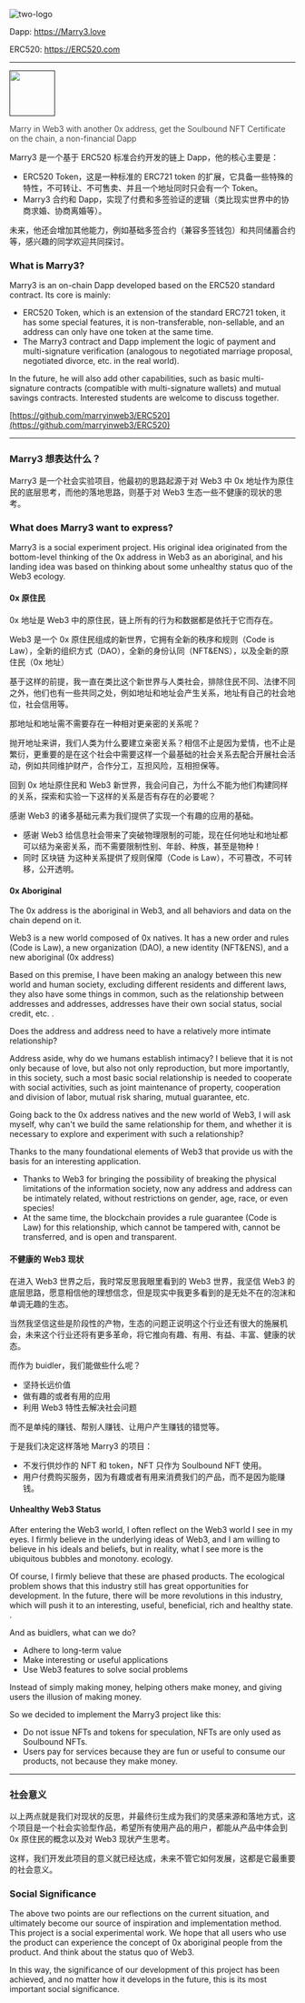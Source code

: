 

![two-logo](https://user-images.githubusercontent.com/897401/171043801-72a3894f-1c23-43b2-a7a2-2e3618e10b1d.png)



Dapp: https://Marry3.love

ERC520: https://ERC520.com

---

<a href=""><img src="https://user-images.githubusercontent.com/897401/171043905-03916966-af42-468c-9fc8-b8a00f09f439.png" height="80"/><a>

<span style="font-weight:300">Marry in Web3 with another 0x address, get the Soulbound NFT Certificate on the chain, a non-financial Dapp</span>

Marry3 是一个基于 ERC520 标准合约开发的链上 Dapp，他的核心主要是：

- ERC520 Token，这是一种标准的 ERC721 token 的扩展，它具备一些特殊的特性，不可转让、不可售卖、并且一个地址同时只会有一个 Token。
- Marry3 合约和 Dapp，实现了付费和多签验证的逻辑（类比现实世界中的协商求婚、协商离婚等）。

未来，他还会增加其他能力，例如基础多签合约（兼容多签钱包）和共同储蓄合约等，感兴趣的同学欢迎共同探讨。

### What is Marry3?

Marry3 is an on-chain Dapp developed based on the ERC520 standard contract. Its core is mainly:

- ERC520 Token, which is an extension of the standard ERC721 token, it has some special features, it is non-transferable, non-sellable, and an address can only have one token at the same time.
- The Marry3 contract and Dapp implement the logic of payment and multi-signature verification (analogous to negotiated marriage proposal, negotiated divorce, etc. in the real world).

In the future, he will also add other capabilities, such as basic multi-signature contracts (compatible with multi-signature wallets) and mutual savings contracts. Interested students are welcome to discuss together.

[https://github.com/marryinweb3/ERC520](https://github.com/marryinweb3/ERC520)
  
----

### Marry3 想表达什么？

Marry3 是一个社会实验项目，他最初的思路起源于对 Web3 中 0x 地址作为原住民的底层思考，而他的落地思路，则基于对 Web3 生态一些不健康的现状的思考。

### What does Marry3 want to express?

Marry3 is a social experiment project. His original idea originated from the bottom-level thinking of the 0x address in Web3 as an aboriginal, and his landing idea was based on thinking about some unhealthy status quo of the Web3 ecology.

#### 0x 原住民

0x 地址是 Web3 中的原住民，链上所有的行为和数据都是依托于它而存在。

Web3 是一个 0x 原住民组成的新世界，它拥有全新的秩序和规则（Code is Law），全新的组织方式（DAO），全新的身份认同（NFT&ENS），以及全新的原住民（0x 地址）

基于这样的前提，我一直在类比这个新世界与人类社会，排除住民不同、法律不同之外，他们也有一些共同之处，例如地址和地址会产生关系，地址有自己的社会地位，社会信用等。

那地址和地址需不需要存在一种相对更亲密的关系呢？

抛开地址来讲，我们人类为什么要建立亲密关系？相信不止是因为爱情，也不止是繁衍，更重要的是在这个社会中需要这样一个最基础的社会关系去配合开展社会活动，例如共同维护财产，合作分工，互担风险，互相担保等。

回到 0x 地址原住民和 Web3 新世界，我会问自己，为什么不能为他们构建同样的关系，探索和实验一下这样的关系是否有存在的必要呢？

感谢 Web3 的诸多基础元素为我们提供了实现一个有趣的应用的基础。

- 感谢 Web3 给信息社会带来了突破物理限制的可能，现在任何地址和地址都可以结为亲密关系，而不需要限制性别、年龄、种族，甚至是物种！
- 同时 区块链 为这种关系提供了规则保障（Code is Law），不可篡改，不可转移，公开透明。

#### 0x Aboriginal

The 0x address is the aboriginal in Web3, and all behaviors and data on the chain depend on it.

Web3 is a new world composed of 0x natives. It has a new order and rules (Code is Law), a new organization (DAO), a new identity (NFT&ENS), and a new aboriginal (0x address)

Based on this premise, I have been making an analogy between this new world and human society, excluding different residents and different laws, they also have some things in common, such as the relationship between addresses and addresses, addresses have their own social status, social credit, etc. .

Does the address and address need to have a relatively more intimate relationship?

Address aside, why do we humans establish intimacy? I believe that it is not only because of love, but also not only reproduction, but more importantly, in this society, such a most basic social relationship is needed to cooperate with social activities, such as joint maintenance of property, cooperation and division of labor, mutual risk sharing, mutual guarantee, etc.

Going back to the 0x address natives and the new world of Web3, I will ask myself, why can't we build the same relationship for them, and whether it is necessary to explore and experiment with such a relationship?

Thanks to the many foundational elements of Web3 that provide us with the basis for an interesting application.

- Thanks to Web3 for bringing the possibility of breaking the physical limitations of the information society, now any address and address can be intimately related, without restrictions on gender, age, race, or even species!
- At the same time, the blockchain provides a rule guarantee (Code is Law) for this relationship, which cannot be tampered with, cannot be transferred, and is open and transparent.

#### 不健康的 Web3 现状

在进入 Web3 世界之后，我时常反思我眼里看到的 Web3 世界，我坚信 Web3 的底层思路，愿意相信他的理想信念，但是现实中我更多看到的是无处不在的泡沫和单调无趣的生态。

当然我坚信这些是阶段性的产物，生态的问题正说明这个行业还有很大的施展机会，未来这个行业还将有更多革命，将它推向有趣、有用、有益、丰富、健康的状态。

而作为 buidler，我们能做些什么呢？

- 坚持长远价值
- 做有趣的或者有用的应用
- 利用 Web3 特性去解决社会问题

而不是单纯的赚钱、帮别人赚钱、让用户产生赚钱的错觉等。

于是我们决定这样落地 Marry3 的项目：

- 不发行供炒作的 NFT 和 token，NFT 只作为 Soulbound NFT 使用。
- 用户付费购买服务，因为有趣或者有用来消费我们的产品，而不是因为能赚钱。

#### Unhealthy Web3 Status

After entering the Web3 world, I often reflect on the Web3 world I see in my eyes. I firmly believe in the underlying ideas of Web3, and I am willing to believe in his ideals and beliefs, but in reality, what I see more is the ubiquitous bubbles and monotony. ecology.

Of course, I firmly believe that these are phased products. The ecological problem shows that this industry still has great opportunities for development. In the future, there will be more revolutions in this industry, which will push it to an interesting, useful, beneficial, rich and healthy state. .

And as buidlers, what can we do?

- Adhere to long-term value
- Make interesting or useful applications
- Use Web3 features to solve social problems

Instead of simply making money, helping others make money, and giving users the illusion of making money.

So we decided to implement the Marry3 project like this:

- Do not issue NFTs and tokens for speculation, NFTs are only used as Soulbound NFTs.
- Users pay for services because they are fun or useful to consume our products, not because they make money.

----
  
### 社会意义

以上两点就是我们对现状的反思，并最终衍生成为我们的灵感来源和落地方式，这个项目是一个社会实验型作品，希望所有使用产品的用户，都能从产品中体会到 0x 原住民的概念以及对 Web3 现状产生思考。

这样，我们开发此项目的意义就已经达成，未来不管它如何发展，这都是它最重要的社会意义。

### Social Significance

The above two points are our reflections on the current situation, and ultimately become our source of inspiration and implementation method. This project is a social experimental work. We hope that all users who use the product can experience the concept of 0x aboriginal people from the product. And think about the status quo of Web3.

In this way, the significance of our development of this project has been achieved, and no matter how it develops in the future, this is its most important social significance.
